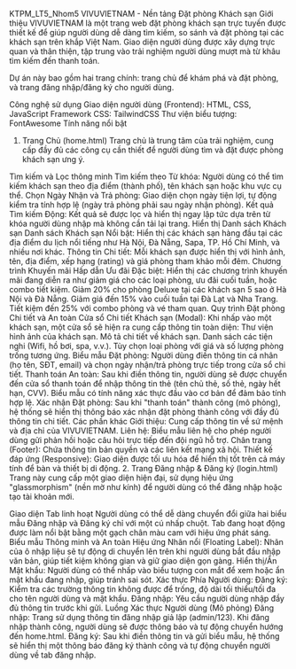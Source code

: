 KTPM_LT5_Nhom5
VIVUVIETNAM - Nền tảng Đặt phòng Khách sạn
Giới thiệu
VIVUVIETNAM là một trang web đặt phòng khách sạn trực tuyến được thiết kế để giúp người dùng dễ dàng tìm kiếm, so sánh và đặt phòng tại các khách sạn trên khắp Việt Nam. Giao diện người dùng được xây dựng trực quan và thân thiện, tập trung vào trải nghiệm người dùng mượt mà từ khâu tìm kiếm đến thanh toán.

Dự án này bao gồm hai trang chính: trang chủ để khám phá và đặt phòng, và trang đăng nhập/đăng ký cho người dùng.

Công nghệ sử dụng
Giao diện người dùng (Frontend): HTML, CSS, JavaScript
Framework CSS: TailwindCSS
Thư viện biểu tượng: FontAwesome
Tính năng nổi bật
1. Trang Chủ (home.html)
Trang chủ là trung tâm của trải nghiệm, cung cấp đầy đủ các công cụ cần thiết để người dùng tìm và đặt được phòng khách sạn ưng ý.

Tìm kiếm và Lọc thông minh
Tìm kiếm theo Từ khóa: Người dùng có thể tìm kiếm khách sạn theo địa điểm (thành phố), tên khách sạn hoặc khu vực cụ thể.
Chọn Ngày Nhận và Trả phòng: Giao diện chọn ngày tiện lợi, tự động kiểm tra tính hợp lệ (ngày trả phòng phải sau ngày nhận phòng).
Kết quả Tìm kiếm Động: Kết quả sẽ được lọc và hiển thị ngay lập tức dựa trên từ khóa người dùng nhập mà không cần tải lại trang.
Hiển thị Danh sách Khách sạn
Danh sách Khách sạn Nổi bật: Hiển thị các khách sạn hàng đầu tại các địa điểm du lịch nổi tiếng như Hà Nội, Đà Nẵng, Sapa, TP. Hồ Chí Minh, và nhiều nơi khác.
Thông tin Chi tiết: Mỗi khách sạn được hiển thị với hình ảnh, tên, địa điểm, xếp hạng (rating) và giá phòng tham khảo mỗi đêm.
Chương trình Khuyến mãi Hấp dẫn
Ưu đãi Đặc biệt: Hiển thị các chương trình khuyến mãi đang diễn ra như giảm giá cho các loại phòng, ưu đãi cuối tuần, hoặc combo tiết kiệm.
Giảm 20% cho phòng Deluxe tại các khách sạn 5 sao ở Hà Nội và Đà Nẵng.
Giảm giá đến 15% vào cuối tuần tại Đà Lạt và Nha Trang.
Tiết kiệm đến 25% với combo phòng và vé tham quan.
Quy trình Đặt phòng Chi tiết và An toàn
Cửa sổ Chi tiết Khách sạn (Modal): Khi nhấp vào một khách sạn, một cửa sổ sẽ hiện ra cung cấp thông tin toàn diện:
Thư viện hình ảnh của khách sạn.
Mô tả chi tiết về khách sạn.
Danh sách các tiện nghi (Wifi, hồ bơi, spa, v.v.).
Tùy chọn loại phòng với giá và số lượng phòng trống tương ứng.
Biểu mẫu Đặt phòng: Người dùng điền thông tin cá nhân (họ tên, SĐT, email) và chọn ngày nhận/trả phòng trực tiếp trong cửa sổ chi tiết.
Thanh toán An toàn: Sau khi điền thông tin, người dùng sẽ được chuyển đến cửa sổ thanh toán để nhập thông tin thẻ (tên chủ thẻ, số thẻ, ngày hết hạn, CVV). Biểu mẫu có tính năng xác thực đầu vào cơ bản để đảm bảo tính hợp lệ.
Xác nhận Đặt phòng: Sau khi "thanh toán" thành công (mô phỏng), hệ thống sẽ hiển thị thông báo xác nhận đặt phòng thành công với đầy đủ thông tin chi tiết.
Các phần khác
Giới thiệu: Cung cấp thông tin về sứ mệnh và địa chỉ của VIVUVIETNAM.
Liên hệ: Biểu mẫu liên hệ cho phép người dùng gửi phản hồi hoặc câu hỏi trực tiếp đến đội ngũ hỗ trợ.
Chân trang (Footer): Chứa thông tin bản quyền và các liên kết mạng xã hội.
Thiết kế đáp ứng (Responsive): Giao diện được tối ưu hóa để hiển thị tốt trên cả máy tính để bàn và thiết bị di động.
2. Trang Đăng nhập & Đăng ký (login.html)
Trang này cung cấp một giao diện hiện đại, sử dụng hiệu ứng "glassmorphism" (nền mờ như kính) để người dùng có thể đăng nhập hoặc tạo tài khoản mới.

Giao diện Tab linh hoạt
Người dùng có thể dễ dàng chuyển đổi giữa hai biểu mẫu Đăng nhập và Đăng ký chỉ với một cú nhấp chuột.
Tab đang hoạt động được làm nổi bật bằng một gạch chân màu cam với hiệu ứng phát sáng.
Biểu mẫu Thông minh và An toàn
Hiệu ứng Nhãn nổi (Floating Label): Nhãn của ô nhập liệu sẽ tự động di chuyển lên trên khi người dùng bắt đầu nhập văn bản, giúp tiết kiệm không gian và giữ giao diện gọn gàng.
Hiển thị/Ẩn Mật khẩu: Người dùng có thể nhấp vào biểu tượng con mắt để xem hoặc ẩn mật khẩu đang nhập, giúp tránh sai sót.
Xác thực Phía Người dùng:
Đăng ký: Kiểm tra các trường thông tin không được để trống, độ dài tối thiểu/tối đa cho tên người dùng và mật khẩu.
Đăng nhập: Yêu cầu người dùng nhập đầy đủ thông tin trước khi gửi.
Luồng Xác thực Người dùng (Mô phỏng)
Đăng nhập: Trang sử dụng thông tin đăng nhập giả lập (admin/123). Khi đăng nhập thành công, người dùng sẽ được thông báo và tự động chuyển hướng đến home.html.
Đăng ký: Sau khi điền thông tin và gửi biểu mẫu, hệ thống sẽ hiển thị một thông báo đăng ký thành công và tự động chuyển người dùng về tab đăng nhập.
